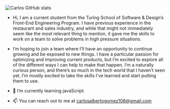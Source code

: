 ![Carlos GitHub stats](https://github-readme-stats.vercel.app/api?username=karmacarlos&count_private=true&show_icons=true&theme=dark)

- Hi, I am a current student from the Turing School of Software & Design’s Front-End Engineering Program. I have previous experience in the restaurant and sales industry, and while that might not immediately seem like the most relevant thing to mention, it gave me the skills to work on a team to solve problems in high pressure situations.

- I’m hoping to join a team where I’ll have an opportunity to continue growing and be exposed to new things. I have a particular passion for optimizing and improving current products, but I’m excited to explore all of the different ways I can help to make that happen. I’m a naturally curious person, and there’s so much in the tech world that I haven’t seen yet. I’m mostly excited to take the skills I’ve learned and start putting them to use.
 
- 🌱 I’m currently learning javaScript.

- 📫 You can reach out to me at carlosalbertogomez108@gmail.com


